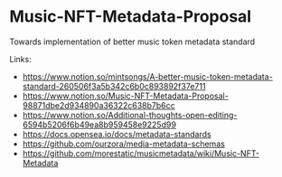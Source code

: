 # Music-NFT-Metadata-Proposal
Towards implementation of better music token metadata standard

Links:
- https://www.notion.so/mintsongs/A-better-music-token-metadata-standard-260506f3a5b342c6b0c893892f37e711
- https://www.notion.so/Music-NFT-Metadata-Proposal-98871dbe2d934890a36322c638b7b6cc
- https://www.notion.so/Additional-thoughts-open-editing-6594b5206f6b49ea8b959458e9225d99
- https://docs.opensea.io/docs/metadata-standards
- https://github.com/ourzora/media-metadata-schemas
- https://github.com/morestatic/musicmetadata/wiki/Music-NFT-Metadata


